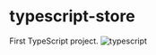 # typescript-store
First TypeScript project.
![typescript](https://github.com/nopicklesplz/typescript-store/assets/110065131/dda5e679-35a5-403b-8d39-dd7678d5821c)

